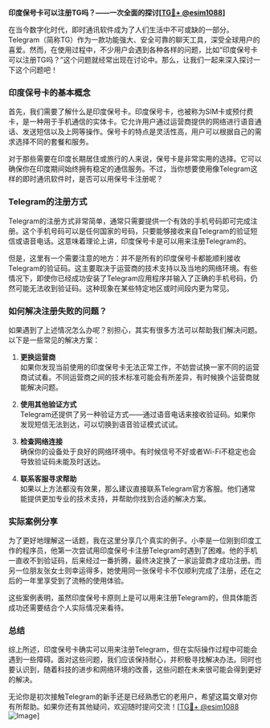 **印度保号卡可以注册TG吗？——一次全面的探讨[[TG💪+ @esim1088](https://t.me/s/esim1088)]**

在当今数字化时代，即时通讯软件成为了人们生活中不可或缺的一部分。Telegram（简称TG）作为一款功能强大、安全可靠的聊天工具，深受全球用户的喜爱。然而，在使用过程中，不少用户会遇到各种各样的问题，比如“印度保号卡可以注册TG吗？”这个问题就经常出现在讨论中。那么，让我们一起来深入探讨一下这个问题吧！

### 印度保号卡的基本概念

首先，我们需要了解什么是印度保号卡。印度保号卡，也被称为SIM卡或预付费卡，是一种用于手机通信的实体卡。它允许用户通过运营商提供的网络进行语音通话、发送短信以及上网等操作。保号卡的特点是灵活性高，用户可以根据自己的需求选择不同的套餐和服务。

对于那些需要在印度长期居住或旅行的人来说，保号卡是非常实用的选择。它可以确保你在印度期间始终拥有稳定的通信服务。不过，当你想要使用像Telegram这样的即时通讯软件时，是否可以用保号卡注册呢？

### Telegram的注册方式

Telegram的注册方式非常简单，通常只需要提供一个有效的手机号码即可完成注册。这个手机号码可以是任何国家的号码，只要能够接收来自Telegram的验证短信或语音电话。这意味着理论上讲，印度保号卡是可以用来注册Telegram的。

但是，这里有一个需要注意的地方：并不是所有的印度保号卡都能顺利接收Telegram的验证码。这主要取决于运营商的技术支持以及当地的网络环境。有些情况下，即使你已经成功安装了Telegram应用程序并输入了正确的手机号码，仍然可能无法收到验证码。这种现象在某些特定地区或时间段内更为常见。

### 如何解决注册失败的问题？

如果遇到了上述情况怎么办呢？别担心，其实有很多方法可以帮助我们解决问题。以下是一些常见的解决方案：

1. **更换运营商**  
   如果你发现当前使用的印度保号卡无法正常工作，不妨尝试换一家不同的运营商试试看。不同运营商之间的技术标准可能会有所差异，有时候换个运营商就能解决问题。

2. **使用其他验证方式**  
   Telegram还提供了另一种验证方式——通过语音电话来接收验证码。如果你发现短信无法到达，可以切换到语音验证模式试试。

3. **检查网络连接**  
   确保你的设备处于良好的网络环境中。有时候信号不好或者Wi-Fi不稳定也会导致验证码未能及时送达。

4. **联系客服寻求帮助**  
   如果以上方法都没有效果，那么建议直接联系Telegram官方客服。他们通常能提供更加专业的技术支持，并帮助你找到合适的解决方案。

### 实际案例分享

为了更好地理解这一话题，我在这里分享几个真实的例子。小李是一位刚到印度工作的程序员，他第一次尝试用印度保号卡注册Telegram时遇到了困难。他的手机一直收不到验证码，后来经过一番折腾，最终决定换了一家运营商才成功注册。而另一位朋友张女士则幸运得多，她使用同一张保号卡不仅顺利完成了注册，还在之后的一年里享受到了流畅的使用体验。

这些案例表明，虽然印度保号卡原则上是可以用来注册Telegram的，但具体能否成功还需要结合个人实际情况来看待。

### 总结

综上所述，印度保号卡确实可以用来注册Telegram，但在实际操作过程中可能会遇到一些障碍。面对这些问题，我们应该保持耐心，并积极寻找解决办法。同时也要认识到，随着科技的进步和网络环境的改善，这些问题在未来很可能会得到更好的解决。

无论你是初次接触Telegram的新手还是已经熟悉它的老用户，希望这篇文章对你有所帮助。如果你还有其他疑问，欢迎随时提问交流！[[TG💪+ @esim1088](https://t.me/s/esim1088) ![Image](https://i.postimg.cc/4NQfJmqS/Snipaste-2025-05-13-00-14-12.png)]